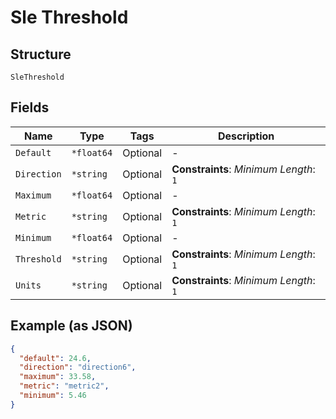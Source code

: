 
# Sle Threshold

## Structure

`SleThreshold`

## Fields

| Name | Type | Tags | Description |
|  --- | --- | --- | --- |
| `Default` | `*float64` | Optional | - |
| `Direction` | `*string` | Optional | **Constraints**: *Minimum Length*: `1` |
| `Maximum` | `*float64` | Optional | - |
| `Metric` | `*string` | Optional | **Constraints**: *Minimum Length*: `1` |
| `Minimum` | `*float64` | Optional | - |
| `Threshold` | `*string` | Optional | **Constraints**: *Minimum Length*: `1` |
| `Units` | `*string` | Optional | **Constraints**: *Minimum Length*: `1` |

## Example (as JSON)

```json
{
  "default": 24.6,
  "direction": "direction6",
  "maximum": 33.58,
  "metric": "metric2",
  "minimum": 5.46
}
```


